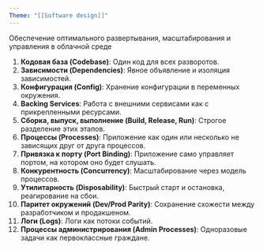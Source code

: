 ```yaml
---
Theme: "[[Software design]]"
---
```

Обеспечение оптимального развертывания, масштабирования и управления в облачной среде

1. **Кодовая база (Codebase)**: Один код для всех разворотов.
2. **Зависимости (Dependencies)**: Явное объявление и изоляция зависимостей.
3. **Конфигурация (Config)**: Хранение конфигурации в переменных окружения.
4. **Backing Services**: Работа с внешними сервисами как с прикрепленными ресурсами.
5. **Сборка, выпуск, выполнение (Build, Release, Run)**: Строгое разделение этих этапов.
6. **Процессы (Processes)**: Приложение как один или несколько не зависящих друг от друга процессов.
7. **Привязка к порту (Port Binding)**: Приложение само управляет портом, на котором оно будет слушать.
8. **Конкурентность (Concurrency)**: Масштабирование через модель процессов.
9. **Утилитарность (Disposability)**: Быстрый старт и остановка, реагирование на сбои.
10. **Паритет окружений (Dev/Prod Parity)**: Сохранение схожести между разработчиком и продакшеном.
11. **Логи (Logs)**: Логи как потоки событий.
12. **Процессы администрирования (Admin Processes)**: Одноразовые задачи как первоклассные граждане.
